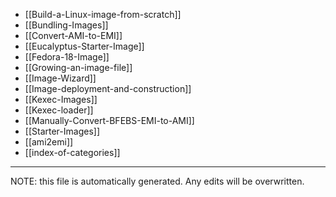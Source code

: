 * [[Build-a-Linux-image-from-scratch]]
* [[Bundling-Images]]
* [[Convert-AMI-to-EMI]]
* [[Eucalyptus-Starter-Image]]
* [[Fedora-18-Image]]
* [[Growing-an-image-file]]
* [[Image-Wizard]]
* [[Image-deployment-and-construction]]
* [[Kexec-Images]]
* [[Kexec-loader]]
* [[Manually-Convert-BFEBS-EMI-to-AMI]]
* [[Starter-Images]]
* [[ami2emi]]
* [[index-of-categories]]

*****
NOTE: this file is automatically generated. Any edits will be overwritten.
